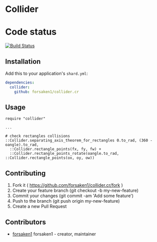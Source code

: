 # Collider

# Code status

[![Build Status](https://travis-ci.org/forsaken1/collider.cr.svg?branch=master)](https://github.com/forsaken1/collider.cr)

## Installation

Add this to your application's `shard.yml`:

```yaml
dependencies:
  collider:
    github: forsaken1/collider.cr
```


## Usage

```crystal
require "collider"

...

# check rectangles collisions
::Collider.separating_axis_theorem_for_rectangles 0.to_rad, (360 - oangle).to_rad,
  ::Collider.rectangle_points(fx, fy, fw) +
  ::Collider.rectangle_points_rotate(oangle.to_rad, ::Collider.rectangle_points(ox, oy, ow))

```


## Contributing

1. Fork it ( https://github.com/forsaken1/collider.cr/fork )
2. Create your feature branch (git checkout -b my-new-feature)
3. Commit your changes (git commit -am 'Add some feature')
4. Push to the branch (git push origin my-new-feature)
5. Create a new Pull Request

## Contributors

- [forsaken1](https://github.com/forsaken1) forsaken1 - creator, maintainer
